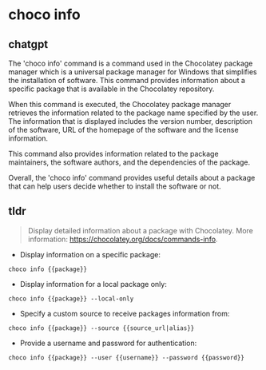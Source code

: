 # choco info 
## chatgpt 
The 'choco info' command is a command used in the Chocolatey package manager which is a universal package manager for Windows that simplifies the installation of software. This command provides information about a specific package that is available in the Chocolatey repository.

When this command is executed, the Chocolatey package manager retrieves the information related to the package name specified by the user. The information that is displayed includes the version number, description of the software, URL of the homepage of the software and the license information. 

This command also provides information related to the package maintainers, the software authors, and the dependencies of the package.

Overall, the 'choco info' command provides useful details about a package that can help users decide whether to install the software or not. 

## tldr 
 
> Display detailed information about a package with Chocolatey.
> More information: <https://chocolatey.org/docs/commands-info>.

- Display information on a specific package:

`choco info {{package}}`

- Display information for a local package only:

`choco info {{package}} --local-only`

- Specify a custom source to receive packages information from:

`choco info {{package}} --source {{source_url|alias}}`

- Provide a username and password for authentication:

`choco info {{package}} --user {{username}} --password {{password}}`

